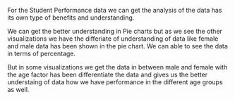 For the Student Performance data we can get the analysis of the data has its own type of benefits and understanding.

We can get the better understanding in Pie charts but as we see the other visualizations we have the differiate of understanding of data 
like female and male data has been shown in the pie chart. We can able to see the data in terms of percentage.

But in some visualizations we get the data in between male and female with the age factor has been differentiate the data and gives us the better understaing of data how we have performance
in the different age groups as well.
